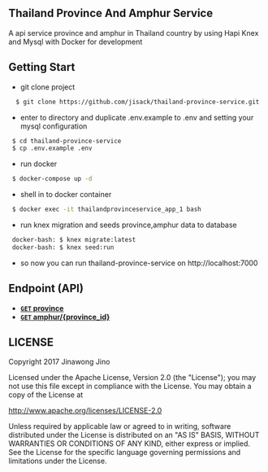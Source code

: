 Thailand Province And Amphur Service
----
A api service province and amphur in Thailand country by using Hapi Knex and Mysql with Docker for development

Getting Start
----
- git clone project
 ``` sh
   $ git clone https://github.com/jisack/thailand-province-service.git
 ```
- enter to directory and duplicate .env.example to .env and setting your mysql configuration
 ``` sh
  $ cd thailand-province-service
  $ cp .env.example .env
 ```
- run docker
 ``` sh
  $ docker-compose up -d
 ```
- shell in to docker container
 ``` sh
  $ docker exec -it thailandprovinceservice_app_1 bash
 ```
- run knex migration and seeds province,amphur data to database
 ``` sh
  docker-bash: $ knex migrate:latest
  docker-bash: $ knex seed:run
 ```
- so now you can run thailand-province-service on http://localhost:7000

Endpoint (API)
----
 - **[<code>GET</code> province](http://localhost:7000/province)**
 - **[<code>GET</code> amphur/{province_id}](http://localhost:7000/amphurs/10)**
 
LICENSE
----

Copyright 2017 Jinawong Jino

Licensed under the Apache License, Version 2.0 (the "License");
you may not use this file except in compliance with the License.
You may obtain a copy of the License at

http://www.apache.org/licenses/LICENSE-2.0

Unless required by applicable law or agreed to in writing, software
distributed under the License is distributed on an "AS IS" BASIS,
WITHOUT WARRANTIES OR CONDITIONS OF ANY KIND, either express or implied.
See the License for the specific language governing permissions and
limitations under the License.


   
 
